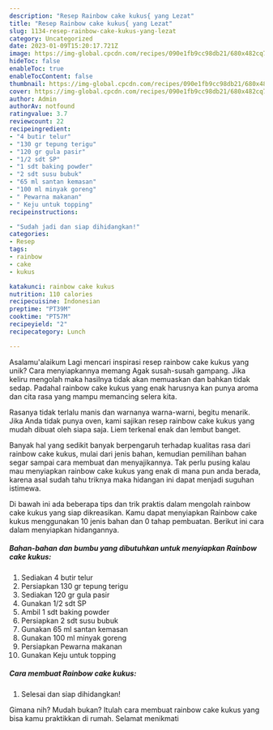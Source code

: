 ```yaml
---
description: "Resep Rainbow cake kukus{ yang Lezat"
title: "Resep Rainbow cake kukus{ yang Lezat"
slug: 1134-resep-rainbow-cake-kukus-yang-lezat
category: Uncategorized
date: 2023-01-09T15:20:17.721Z
image: https://img-global.cpcdn.com/recipes/090e1fb9cc98db21/680x482cq70/rainbow-cake-kukus-foto-resep-utama.jpg
hideToc: false
enableToc: true
enableTocContent: false
thumbnail: https://img-global.cpcdn.com/recipes/090e1fb9cc98db21/680x482cq70/rainbow-cake-kukus-foto-resep-utama.jpg
cover: https://img-global.cpcdn.com/recipes/090e1fb9cc98db21/680x482cq70/rainbow-cake-kukus-foto-resep-utama.jpg
author: Admin
authorAv: notfound
ratingvalue: 3.7
reviewcount: 22
recipeingredient:
- "4 butir telur"
- "130 gr tepung terigu"
- "120 gr gula pasir"
- "1/2 sdt SP"
- "1 sdt baking powder"
- "2 sdt susu bubuk"
- "65 ml santan kemasan"
- "100 ml minyak goreng"
- " Pewarna makanan"
- " Keju untuk topping"
recipeinstructions:

- "Sudah jadi dan siap dihidangkan!"
categories:
- Resep
tags:
- rainbow
- cake
- kukus

katakunci: rainbow cake kukus 
nutrition: 110 calories
recipecuisine: Indonesian
preptime: "PT39M"
cooktime: "PT57M"
recipeyield: "2"
recipecategory: Lunch

---
```



Asalamu'alaikum Lagi mencari inspirasi resep rainbow cake kukus yang unik? Cara menyiapkannya memang Agak susah-susah gampang. Jika keliru mengolah maka hasilnya tidak akan memuaskan dan bahkan tidak sedap. Padahal rainbow cake kukus yang enak harusnya kan punya aroma dan cita rasa yang mampu memancing selera kita.


Rasanya tidak terlalu manis dan warnanya warna-warni, begitu menarik. Jika Anda tidak punya oven, kami sajikan resep rainbow cake kukus yang mudah dibuat oleh siapa saja. Liem terkenal enak dan lembut banget.

Banyak hal yang sedikit banyak berpengaruh terhadap kualitas rasa dari rainbow cake kukus, mulai dari jenis bahan, kemudian pemilihan bahan segar sampai cara membuat dan menyajikannya. Tak perlu pusing kalau mau menyiapkan rainbow cake kukus yang enak di mana pun anda berada, karena asal sudah tahu triknya maka hidangan ini dapat menjadi suguhan istimewa.


Di bawah ini ada beberapa tips dan trik praktis dalam mengolah rainbow cake kukus yang siap dikreasikan. Kamu dapat menyiapkan Rainbow cake kukus menggunakan 10 jenis bahan dan 0 tahap pembuatan. Berikut ini cara dalam menyiapkan hidangannya.

<!--inarticleads1-->

##### Bahan-bahan dan bumbu yang dibutuhkan untuk menyiapkan Rainbow cake kukus:

1. Sediakan 4 butir telur
1. Persiapkan 130 gr tepung terigu
1. Sediakan 120 gr gula pasir
1. Gunakan 1/2 sdt SP
1. Ambil 1 sdt baking powder
1. Persiapkan 2 sdt susu bubuk
1. Gunakan 65 ml santan kemasan
1. Gunakan 100 ml minyak goreng
1. Persiapkan  Pewarna makanan
1. Gunakan  Keju untuk topping




<!--inarticleads2-->

##### Cara membuat Rainbow cake kukus:


1. Selesai dan siap dihidangkan!



Gimana nih? Mudah bukan? Itulah cara membuat rainbow cake kukus yang bisa kamu praktikkan di rumah. Selamat menikmati
